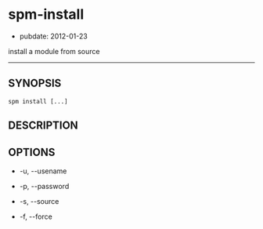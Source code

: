 # spm-install

- pubdate: 2012-01-23

install a module from source

-----------

## SYNOPSIS

```
spm install [...]
```


## DESCRIPTION


## OPTIONS

- -u, --usename

- -p, --password

- -s, --source

- -f, --force
